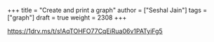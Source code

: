 +++
title = "Create and print a graph"
author = ["Seshal Jain"]
tags = ["graph"]
draft = true
weight = 2308
+++

<https://1drv.ms/t/s!AqTOHFO77CqEiRua06v1PATyiFg5>
